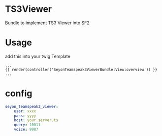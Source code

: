 TS3Viewer
=========

Bundle to implement TS3 Viewer into SF2

# Usage

add this into your twig Template

```twig
...
{{ render(controller('SeyonTeamspeak3ViewerBundle:View:overview')) }}
...
```

# config

```yaml
seyon_teamspeak3_viewer:
    user: xxxx
    pass: yyyy
    host: your.server.ts
    query: 10011
    voice: 9987
```